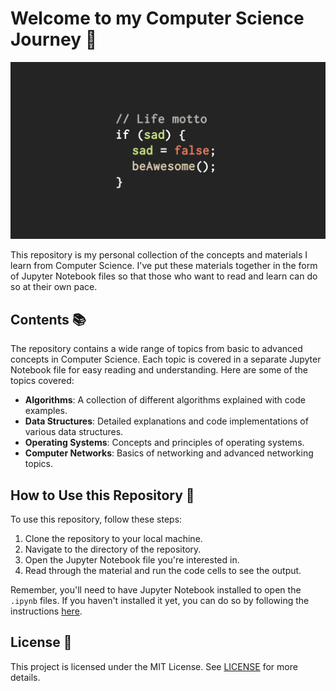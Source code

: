 # Welcome to my Computer Science Journey 👋

![CS](Data-Structure/Handout/pictures/CS.png)

This repository is my personal collection of the concepts and materials I learn from Computer Science. I've put these materials together in the form of Jupyter Notebook files so that those who want to read and learn can do so at their own pace.

## Contents 📚

The repository contains a wide range of topics from basic to advanced concepts in Computer Science. Each topic is covered in a separate Jupyter Notebook file for easy reading and understanding. Here are some of the topics covered:

- **Algorithms**: A collection of different algorithms explained with code examples.
- **Data Structures**: Detailed explanations and code implementations of various data structures.
- **Operating Systems**: Concepts and principles of operating systems.
- **Computer Networks**: Basics of networking and advanced networking topics.

## How to Use this Repository 🚀

To use this repository, follow these steps:

1. Clone the repository to your local machine.
2. Navigate to the directory of the repository.
3. Open the Jupyter Notebook file you're interested in.
4. Read through the material and run the code cells to see the output.

Remember, you'll need to have Jupyter Notebook installed to open the `.ipynb` files. If you haven't installed it yet, you can do so by following the instructions [here](https://jupyter.org/install.html).



## License 📄

This project is licensed under the MIT License. See [LICENSE](LICENSE) for more details.
